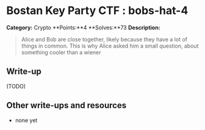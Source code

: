 # Bostan Key Party CTF : bobs-hat-4

**Category:** Crypto
**Points:**4 
**Solves:**73 
**Description:**

> Alice and Bob are close together, likely because they have a lot of things in common.  This is why Alice asked him a small *q*uestion, about something cooler than a wiener 


## Write-up

(TODO)

## Other write-ups and resources

* none yet
